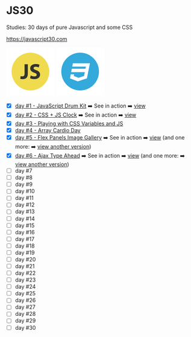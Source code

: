 # JS30
Studies: 30 days of pure Javascript and some CSS

https://javascript30.com

![Image of JS](img/icon-js.png)
![Image of CSS](img/icon-css.png)

- [x] [day #1 - JavaScript Drum Kit](days/one) :arrow_right: See in action :arrow_right: [view](http://talitaoliveira.com.br/js30/days/one/)
- [x] [day #2 - CSS + JS Clock](days/two) :arrow_right: See in action :arrow_right: [view](http://talitaoliveira.com.br/js30/days/two/)
- [x] [day #3 - Playing with CSS Variables and JS](days/three)
- [x] [day #4 - Array Cardio Day](days/four)
- [x] [day #5 - Flex Panels Image Gallery](days/five) :arrow_right: See in action :arrow_right: [view](http://talitaoliveira.com.br/js30/days/five/) (and one more: :arrow_right: [view another version](http://talitaoliveira.com.br/js30/days/five/five-mine))
- [x] [day #6 - Ajax Type Ahead](days/six) :arrow_right: See in action :arrow_right: [view](http://talitaoliveira.com.br/js30/days/six/) (and one more: :arrow_right: [view another version](http://talitaoliveira.com.br/js30/days/six/six-mine))
- [ ] day #7
- [ ] day #8
- [ ] day #9
- [ ] day #10
- [ ] day #11
- [ ] day #12
- [ ] day #13
- [ ] day #14
- [ ] day #15
- [ ] day #16
- [ ] day #17
- [ ] day #18
- [ ] day #19
- [ ] day #20
- [ ] day #21
- [ ] day #22
- [ ] day #23
- [ ] day #24
- [ ] day #25
- [ ] day #26
- [ ] day #27
- [ ] day #28
- [ ] day #29
- [ ] day #30